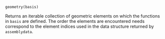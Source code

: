 ```
geometry(basis)
```

Returns an iterable collection of geometric elements on which the functions in `basis` are defined. The order the elements are encountered needs correspond to the element indices used in the data structure returned by `assemblydata`.
